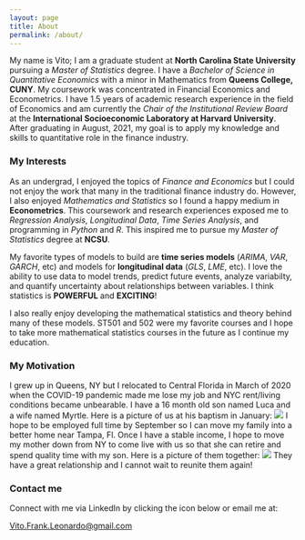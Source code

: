 ```yaml
---
layout: page
title: About
permalink: /about/
---
```


My name is Vito; I am a graduate student at **North Carolina State University** pursuing a *Master of Statistics* degree. I have a *Bachelor of Science in Quantitative Economics* with a minor in Mathematics from **Queens College, CUNY**. My coursework was concentrated in Financial Economics and Econometrics. I have 1.5 years of academic research experience in the field of Economics and am currently the *Chair of the Institutional Review Board* at the **International Socioeconomic Laboratory at Harvard University**. After graduating in August, 2021, my goal is to apply my knowledge and skills to quantitative role in the finance industry.    

### My Interests

As an undergrad, I enjoyed the topics of *Finance and Economics* but I could not enjoy the work that many in the traditional finance industry do. However, I also enjoyed *Mathematics and Statistics* so I found a happy medium in **Econometrics**. This coursework and research experiences exposed me to *Regression Analysis*, *Longitudinal Data*, *Time Series Analysis*, and programming in *Python* and *R*. This inspired me to pursue my *Master of Statistics* degree at **NCSU**. 

My favorite types of models to build are **time series models** (*ARIMA*, *VAR*, *GARCH*, etc) and models for **longitudinal data** (*GLS*, *LME*, etc). I love the ability to use data to model trends, predict future events, analyze variabilty, and quantify uncertainty about relationships between variables. I think statistics is **POWERFUL** and **EXCITING**!

I also really enjoy developing the mathematical statistics and theory behind many of these models. ST501 and 502 were my favorite courses and I hope to take more mathematical statistics courses in the future as I continue my education. 

### My Motivation

I grew up in Queens, NY but I relocated to Central Florida in March of 2020 when the COVID-19 pandemic made me lose my job and NYC rent/living conditions became unbearable. I have a 16 month old son named Luca and a wife named Myrtle. Here is a picture of us at his baptism in January: 
![](path)
I hope to be employed full time by September so I can move my family into a better home near Tampa, Fl. Once I have a stable income, I hope to move my mother down from NY to come live with us so that she can retire and spend quality time with my son. Here is a picture of them together: 
![](path)
They have a great relationship and I cannot wait to reunite them again!

### Contact me

Connect with me via LinkedIn by clicking the icon below or email me at:

[Vito.Frank.Leonardo@gmail.com](mailto:Vito.Frank.Leonardo@gmail.com)
